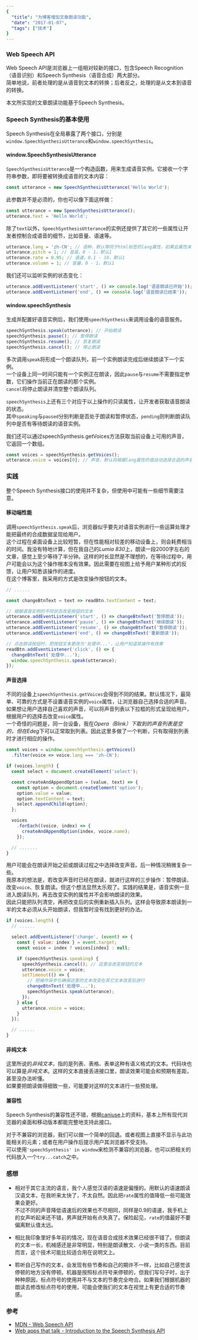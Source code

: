 ```yaml
---
{
  "title": "为博客增加文章朗读功能",
  "date": "2017-01-07",
  "tags": ["技术"]
}
---
```


### Web Speech API

Web Speech API是浏览器上一组相对较新的接口，包含Speech Recognition（语音识别）和Speech Synthesis（语音合成）两大部分。  
简单地说，前者处理的是从语音到文本的转换；后者反之，处理的是从文本到语音的转换。

本文所实现的文章朗读功能基于Speech Synthesis。

### Speech Synthesis的基本使用

Speech Synthesis在全局暴露了两个接口，分别是`window.SpeechSynthesisUtterance`和`window.speechSynthesis`。

#### window.SpeechSynthesisUtterance

`SpeechSynthesisUtterance`是一个构造函数，用来生成语音实例。它接收一个字符串参数，即将要被转换成语音的文本内容：

```javascript
const utterance = new SpeechSynthesisUtterance('Hello World');
```

此参数并不是必须的，你也可以像下面这样做：

```javascript
const utterance = new SpeechSynthesisUtterance();
utterance.text = 'Hello World';
```

除了`text`以外，`SpeechSynthesisUtterance`的实例还提供了其它的一些属性让开发者控制合成语音的细节，比如音量、语速等。

```javascript
utterance.lang = 'zh-CN'; // 语种，默认等同于html标签的lang属性，如果此属性未设置，则等同于用户代理（浏览器）的设置
utterance.pitch = 1; // 音高，0 - 1，默认1
utterance.rate = 0.95; // 语速，0.1 - 10，默认1
utterance.volumn = 1; // 音量，0 - 1，默认1
```

我们还可以监听实例的状态变化：

```javascript
utterance.addEventListener('start', () => console.log('语音朗读已开始'));
utterance.addEventListener('end', () => console.log('语音朗读已结束'));
```

#### window.speechSynthesis

生成并配置好语音实例后，我们使用`speechSynthesis`来调用设备的语音服务。

```javascript
speechSynthesis.speak(utterance); // 开始朗读
speechSynthesis.pause(); // 暂停朗读
speechSynthesis.resume(); // 恢复朗读
speechSynthesis.cancel(); // 停止朗读
```

多次调用`speak`将形成一个朗读队列，前一个实例朗读完成后继续朗读下一个实例。  
一个设备上同一时间只能有一个实例正在朗读，因此`pause`与`resume`不需要指定参数，它们操作当前正在朗读的那个实例。  
`cancel`将停止朗读并清空整个朗读队列。

`speechSynthesis`上还有三个对应于以上操作的只读属性，让开发者获取语音朗读的状态。  
其中`speaking`与`paused`分别判断是否处于朗读和暂停状态，`pending`则判断朗读队列中是否有等待朗读的语音实例。  

我们还可以通过speechSynthesis.getVoices方法获取当前设备上可用的声音，它返回一个数组。

```javascript
const voices = speechSynthesis.getVoices();
utterance.voice = voices[0]; // 声音，默认将根据lang属性的值自动选择合适的声音
```

### 实践

整个Speech Synthesis接口的使用并不复杂，但使用中可能有一些细节需要注意。

#### 移动端性能

调用`speechSynthesis.speak`后，浏览器似乎要先对语音实例进行一些运算处理才能把最终的合成数据呈现给用户。  
这个过程在桌面设备上比较短暂，但在性能相对较差的移动设备上，则会耗费相当的时间。我没有特地计算，但在我自己的*Lumia 830*上，朗读一段2000字左右的文章，感觉上至少等待了半分钟。这样的时长显然是不理想的，在等待过程中，用户可能会以为这个操作根本没有效果。因此需要在视图上给予用户某种形式的反馈，让用户知悉该操作的进度。  
在这个博客里，我采用的方式是改变操作按钮的文本。

```javascript
// ......

const changeBtnText = text => readBtn.textContent = text;

// 根据语音实例的不同状态改变按钮的文本
utterance.addEventListener('start', () => changeBtnText('暂停朗读'));
utterance.addEventListener('pause', () => changeBtnText('继续朗读'));
utterance.addEventListener('resume', () => changeBtnText('暂停朗读'));
utterance.addEventListener('end', () => changeBtnText('重新朗读'));

// 点击朗读按钮时，把按钮文本更改为'处理中...'，让用户知道其操作有效果
readBtn.addEventListener('click', () => {
  changeBtnText('处理中...');
  window.speechSynthesis.speak(utterance);
});
```

#### 声音选择

不同的设备上`speechSynthesis.getVoices`会得到不同的结果。默认情况下，最简单、可靠的方式是不设置语音实例的`voice`属性，让浏览器自己选择合适的声音。  
如果想让用户选择自己喜欢的声音，可以将声音列表以下拉框的形式呈现给用户，根据用户的选择去改变`voice`属性。  
一个奇怪的问题是，同一台设备，我在*Opera（Blink）*下取到的声音列表是空的，但在*Edeg*下可以正常取到列表。因此这里多做了一个判断，只有取得到列表时才进行相应的操作。

```javascript
const voices = window.speechSynthesis.getVoices()
  .filter(voice => voice.lang === 'zh-CN');

if (voices.length) {
  const select = document.createElement('select');

  const createAndAppendOption = (value, text) => {
    const option = document.createElement('option');
    option.value = value;
    option.textContent = text;
    select.appendChild(option);
  };

  voices
    .forEach((voice, index) => {
      createAndAppendOption(index, voice.name);
    });

  // .......
}
```

用户可能会在朗读开始之前或朗读过程之中选择改变声音。后一种情况稍微复杂一些。  
我原本的想法是，若改变声音时已经在朗读，就进行这样的三步操作：暂停朗读、改变`voice`、恢复朗读。但这个想法显然太乐观了。实践的结果是，语音实例一旦进入朗读队列，再去改变实例的属性并不会影响朗读的效果。  
因此只能把队列清空，再把改变后的实例重新插入队列。这样会导致原本朗读到一半的文本必须从头开始朗读，但我暂时没有找到更好的办法。

```javascript
if (voices.length) {
  // ......

  select.addEventListener('change', (event) => {
    const { value: index } = event.target;
    const voice = index ? voices[index] : null;

    if (speechSynthesis.speaking) {
      speechSynthesis.cancel(); // 这里会改变按钮的文本
      utterance.voice = voice;
      setTimeout(() => {
        // 把操作异步化确保这里的文本改变在其它文本改变后进行
        changeBtnText('处理中...');
        speechSynthesis.speak(utterance);
      });
    } else {
      utterance.voice = voice;
    }
  });

  // ......
}
```

#### 非纯文本

这里所说的*非纯文本*，指的是列表、表格、表单这种有语义格式的文本。代码块也可以算是*非纯文本*。这样的文本直接丢进接口里，朗读效果可能会和预期有差距，甚至没办法听懂。  
如果要把朗读做得细致一些，可能要对这样的文本进行一些预处理。

#### 兼容性
Speech Synthesis的兼容性还不错，根据[caniuse](http://caniuse.com/#search=Speech%20Synthesis)上的资料，基本上所有现代浏览器的桌面和移动版本都能完整地支持此接口。  

对于不兼容的浏览器，我们可以做一个简单的回退。或者视图上直接不显示与此功能相关的元素；或者在用户操作后提示用户其浏览器不受支持。  
可以使用`'speechSynthesis' in window`来检测不兼容的浏览器，也可以把相关的代码放入一个`try...catch`之中。


### 感想

* 相对于其它主流的语言，我个人感觉汉语的语速是偏慢的。用默认的语速朗读汉语文本，在我听来太快了，不太自然。因此把`rate`属性的值降低一些可能效果会更好。  
不过不同的声音降低语速后的效果也不尽相同，同样是0.9的语速，我手机上的女声听起来还不错，男声就开始有点失真了。保险起见，`rate`的值最好不要偏离默认值太远。

* 相比我印象里好多年前的情况，现在语音合成技术效果已经很不错了。但朗读的文本一长，机械感还是非常明显，特别是朗读散文、小说一类的东西。目前而言，这个技术可能比较适合用在说明文上。

* 聆听自己写作的文本，会发现有些节奏和自己的期许不一样，比如自己感觉该停顿的地方没有停顿。机器是按照标点符号来停顿的，但我们写句子时，出于种种原因，标点符号的使用并不与文本的节奏完全吻合。如果我们根据机器的朗读去修改标点符号的使用，可能会使我们的文本在视觉上有更合适的节奏感。


### 参考
* [MDN - Web Speech API](https://developer.mozilla.org/en-US/docs/Web/API/Web_Speech_API)
* [Web apps that talk - Introduction to the Speech Synthesis API](https://developers.google.com/web/updates/2014/01/Web-apps-that-talk-Introduction-to-the-Speech-Synthesis-API)
